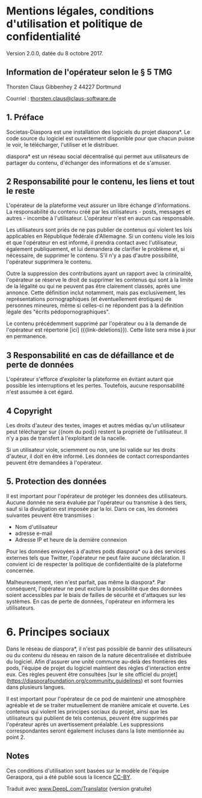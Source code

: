 # Mentions légales, conditions d'utilisation et politique de confidentialité

Version 2.0.0, datée du 8 octobre 2017.

## Information de l'opérateur selon le § 5 TMG

Thorsten Claus
Gibbenhey 2
44227 Dortmund  
  
Courriel : [thorsten.claus@claus-software.de](mailto:thorsten.claus@claus-software.de)
 
## 1. Préface

Societas-Diaspora est une installation des logiciels du projet diaspora\*. Le code source du logiciel est ouvertement disponible pour que chacun puisse le voir, le télécharger, l'utiliser et le distribuer.

diaspora\* est un réseau social décentralisé qui permet aux utilisateurs de partager du contenu, d'échanger des informations et de s'amuser.

## 2 Responsabilité pour le contenu, les liens et tout le reste

L'opérateur de la plateforme veut assurer un libre échange d'informations. La responsabilité du contenu créé par les utilisateurs - posts, messages et autres - incombe à l'utilisateur. L'opérateur n'est en aucun cas responsable.

Les utilisateurs sont priés de ne pas publier de contenus qui violent les lois applicables en République fédérale d'Allemagne. Si un contenu viole les lois et que l'opérateur en est informé, il prendra contact avec l'utilisateur, également publiquement, et lui demandera de clarifier le problème et, si nécessaire, de supprimer le contenu. S'il n'y a pas d'autre possibilité, l'opérateur supprimera le contenu.

Outre la suppression des contributions ayant un rapport avec la criminalité, l'opérateur se réserve le droit de supprimer les contenus qui sont à la limite de la légalité ou qui ne peuvent pas être clairement classés, après une annonce. Cette définition inclut notamment, mais pas exclusivement, les représentations pornographiques (et éventuellement érotiques) de personnes mineures, même si celles-ci ne répondent pas à la définition légale des "écrits pédopornographiques".

Le contenu précédemment supprimé par l'opérateur ou à la demande de l'opérateur est répertorié [ici] ({{link-deletions}}). Cette liste sera mise à jour en permanence.

## 3 Responsabilité en cas de défaillance et de perte de données

L'opérateur s'efforce d'exploiter la plateforme en évitant autant que possible les interruptions et les pertes. Toutefois, aucune responsabilité n'est assumée à cet égard.

## 4 Copyright

Les droits d'auteur des textes, images et autres médias qu'un utilisateur peut télécharger sur {{nom du pod}} restent la propriété de l'utilisateur. Il n'y a pas de transfert à l'exploitant de la nacelle.

Si un utilisateur viole, sciemment ou non, une loi valide sur les droits d'auteur, il doit en être informé. Les données de contact correspondantes peuvent être demandées à l'opérateur.

## 5. Protection des données

Il est important pour l'opérateur de protéger les données des utilisateurs. Aucune donnée ne sera évaluée par l'opérateur ou transmise à des tiers, sauf si la divulgation est imposée par la loi. Dans ce cas, les données suivantes peuvent être transmises :

* Nom d'utilisateur
* adresse e-mail
* Adresse IP et heure de la dernière connexion

Pour les données envoyées à d'autres pods diaspora\* ou à des services externes tels que Twitter, l'opérateur ne peut faire aucune déclaration. Il convient ici de respecter la politique de confidentialité de la plateforme concernée.

Malheureusement, rien n'est parfait, pas même la diaspora*. Par conséquent, l'opérateur ne peut exclure la possibilité que des données soient accessibles par le biais de failles de sécurité et d'attaques sur les systèmes. En cas de perte de données, l'opérateur en informera les utilisateurs.

# 6. Principes sociaux

Dans le réseau de diaspora\*, il n'est pas possible de bannir des utilisateurs ou du contenu du réseau en raison de la nature décentralisée et distribuée du logiciel. Afin d'assurer une unité commune au-delà des frontières des pods, l'équipe de projet du logiciel maintient des règles d'interaction entre eux. Ces règles peuvent être consultées [sur le site officiel du projet] (https://diasporafoundation.org/community_guidelines) et sont fournies dans plusieurs langues.

Il est important pour l'opérateur de ce pod de maintenir une atmosphère agréable et de se traiter mutuellement de manière amicale et ouverte. Les contenus qui violent les principes sociaux du projet, ainsi que les utilisateurs qui publient de tels contenus, peuvent être supprimés par l'opérateur après un avertissement préalable. Les suppressions correspondantes seront également incluses dans la liste mentionnée au point 2.

## Notes

Ces conditions d'utilisation sont basées sur le modèle de l'équipe Geraspora, qui a été publié sous la licence [CC-BY](https://github.com/geraspora/german-terms-of-service).

Traduit avec www.DeepL.com/Translator (version gratuite)